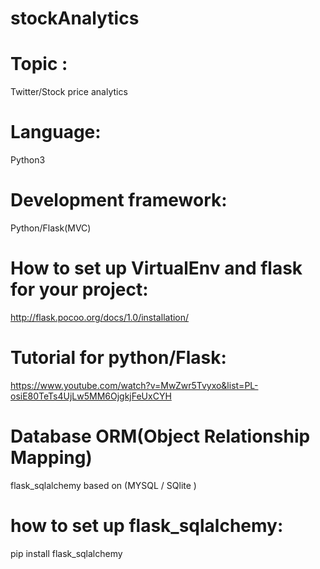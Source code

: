 # stockAnalytics

# Topic :
Twitter/Stock price analytics

# Language:
Python3

# Development framework:
Python/Flask(MVC)


# How to set up VirtualEnv and flask for your project:
http://flask.pocoo.org/docs/1.0/installation/

# Tutorial for python/Flask:
https://www.youtube.com/watch?v=MwZwr5Tvyxo&list=PL-osiE80TeTs4UjLw5MM6OjgkjFeUxCYH

# Database ORM(Object Relationship Mapping)
flask_sqlalchemy based on (MYSQL / SQlite )

# how to set up flask_sqlalchemy:
pip install flask_sqlalchemy






